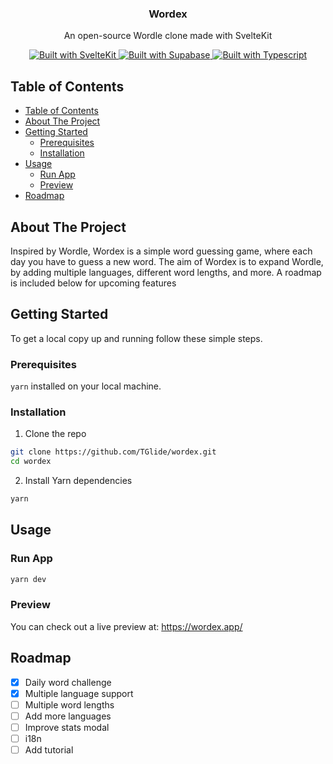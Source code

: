 <p align="center">
  <h3 align="center">Wordex</h3>
  <p align="center">
    An open-source Wordle clone made with SvelteKit
  </p>
  <p align="center">
    <a href="https://kit.svelte.dev/">
      <img src="https://img.shields.io/badge/frontend-sveltekit-%23FF3E00?style=for-the-badge&logo=svelte" alt="Built with SvelteKit">
    </a>
    <a href="https://kit.svelte.dev/">
      <img src="https://img.shields.io/badge/backend-supabase-%233ECF8E?style=for-the-badge&logo=supabase" alt="Built with Supabase">
    </a>
    <a href="https://www.typescriptlang.org/">
      <img src="https://img.shields.io/badge/types-typescript-%23007ACC?style=for-the-badge&logo=typescript" alt="Built with Typescript">
    </a>
  </p>
</p>

<!-- TABLE OF CONTENTS -->

## Table of Contents

- [Table of Contents](#table-of-contents)
- [About The Project](#about-the-project)
- [Getting Started](#getting-started)
  - [Prerequisites](#prerequisites)
  - [Installation](#installation)
- [Usage](#usage)
  - [Run App](#run-app)
  - [Preview](#preview)
- [Roadmap](#roadmap)

<!-- ABOUT THE PROJECT -->

## About The Project

Inspired by Wordle, Wordex is a simple word guessing game, where each day you have to guess a new word. The aim of Wordex is to expand Wordle, by adding multiple languages, different word lengths, and more. A roadmap is included below for upcoming features


## Getting Started

To get a local copy up and running follow these simple steps.

### Prerequisites

`yarn` installed on your local machine.

### Installation

1. Clone the repo

```sh
git clone https://github.com/TGlide/wordex.git
cd wordex
```

2. Install Yarn dependencies

```sh
yarn
```

## Usage

### Run App

```sh
yarn dev
```

### Preview

You can check out a live preview at: https://wordex.app/


## Roadmap

- [X] Daily word challenge
- [X] Multiple language support
- [ ] Multiple word lengths
- [ ] Add more languages
- [ ] Improve stats modal
- [ ] i18n
- [ ] Add tutorial
